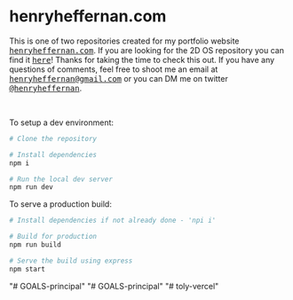 # henryheffernan.com

This is one of two repositories created for my portfolio website <a href="https://henryheffernan.com/"><samp>henryheffernan.com</samp></a>. If you are looking for the 2D OS repository you can find it <a href="https://github.com/henryjeff/portfolio-inner-site"><samp>here</samp></a>! Thanks for taking the time to check this out. If you have any questions of comments, feel free to shoot me an email at <samp><a href="mailto:henryheffernan@gmail.com">henryheffernan@gmail.com</a></samp> or you can DM me on twitter <a href="https://twitter.com/henryheffernan"><samp>@henryheffernan</samp></a>.

<br>

To setup a dev environment:

```bash
# Clone the repository

# Install dependencies 
npm i

# Run the local dev server
npm run dev
```

To serve a production build:

```bash
# Install dependencies if not already done - 'npi i'

# Build for production
npm run build

# Serve the build using express
npm start
```
"# GOALS-principal" 
"# GOALS-principal" 
"# toly-vercel" 
